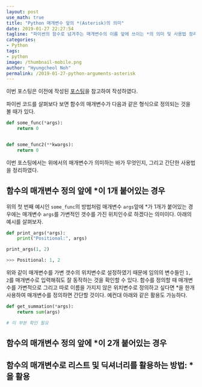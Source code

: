 ```yaml
---
layout: post
use_math: true
title: "Python 매개변수 앞의 *(Asterisk)의 의미"
date: 2019-01-27 22:27:54
tagline: "파이썬의 함수로 넘겨주는 매개변수의 이름 앞에 쓰이는 *의 의미 및 사용법 정리"
categories:
- Python
tags:
- python
image: /thumbnail-mobile.png
author: "Hyungcheol Noh"
permalink: /2019-01-27-python-arguments-asterisk
---
```


이번 포스팅은 이전에 작성된 [포스팅](https://hcnoh.github.io/2018-10-03-effective-python-way21)을 참고하여 작성하였다.

파이썬 코드를 살펴보다 보면 함수의 매개변수가 다음과 같은 형식으로 정의되는 것을 볼 때가 있다.

```python
def some_func(*args):
    return 0


def some_func2(**kwargs):
    return 0
```

이번 포스팅에서는 위에서의 매개변수가 의미하는 바가 무엇인지, 그리고 간단한 사용법을 정리하였다.

## 함수의 매개변수 정의 앞에 \*이 1개 붙어있는 경우
위의 첫 번째 예시인 `some_func`의 방법처럼 매개변수 `args`앞에 \*가 1개가 붙어있는 경우에는 매개변수 `args`를 가변적인 갯수를 가진 위치인수로 하겠다는 의미이다. 아래의 예시를 살펴보자.

```python
def print_args(*args):
    print("Positional:", args)

print_args(1, 2)

>>> Positional: 1, 2
```

위와 같이 매개변수를 가변 갯수의 위치변수로 설정하였기 때문에 임의의 변수들인 `1, 2`를 매개변수로 입력해줘도 잘 동작하는 것을 확인할 수 있다. 함수를 정의할 때 매개변수를 가변적으로 그리고 따로 이름을 가지지 않은 위치변수로 정의하고 싶다면 \*을 한개 사용하여 매개변수를 정의하면 간단할 것이다. 예컨대 아래와 같은 활용도 가능하다.

```python
def get_summation(*args):
    return sum(args)

# 이 부분 확인 필요
```

## 함수의 매개변수 정의 앞에 \*이 2개 붙어있는 경우

## 함수의 매개변수로 리스트 및 딕셔너리를 활용하는 방법: \*을 활용


